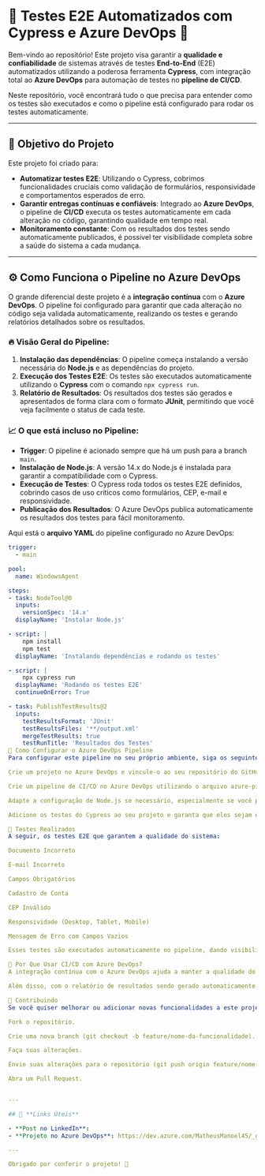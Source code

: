 # 🚀 **Testes E2E Automatizados com Cypress e Azure DevOps** 🧪

Bem-vindo ao repositório! Este projeto visa garantir a **qualidade e confiabilidade** de sistemas através de testes **End-to-End** (E2E) automatizados utilizando a poderosa ferramenta **Cypress**, com integração total ao **Azure DevOps** para automação de testes no **pipeline de CI/CD**. 

Neste repositório, você encontrará tudo o que precisa para entender como os testes são executados e como o pipeline está configurado para rodar os testes automaticamente.

---

## 🎯 **Objetivo do Projeto**

Este projeto foi criado para:

- **Automatizar testes E2E**: Utilizando o Cypress, cobrimos funcionalidades cruciais como validação de formulários, responsividade e comportamentos esperados de erro.
- **Garantir entregas contínuas e confiáveis**: Integrado ao **Azure DevOps**, o pipeline de **CI/CD** executa os testes automaticamente em cada alteração no código, garantindo qualidade em tempo real.
- **Monitoramento constante**: Com os resultados dos testes sendo automaticamente publicados, é possível ter visibilidade completa sobre a saúde do sistema a cada mudança.

---

## ⚙️ **Como Funciona o Pipeline no Azure DevOps**

O grande diferencial deste projeto é a **integração contínua** com o **Azure DevOps**. O pipeline foi configurado para garantir que cada alteração no código seja validada automaticamente, realizando os testes e gerando relatórios detalhados sobre os resultados. 

### 🔥 **Visão Geral do Pipeline:**
1. **Instalação das dependências**: O pipeline começa instalando a versão necessária do **Node.js** e as dependências do projeto.
2. **Execução dos Testes E2E**: Os testes são executados automaticamente utilizando o **Cypress** com o comando `npx cypress run`.
3. **Relatório de Resultados**: Os resultados dos testes são gerados e apresentados de forma clara com o formato **JUnit**, permitindo que você veja facilmente o status de cada teste.

### 📈 **O que está incluso no Pipeline**:
- **Trigger**: O pipeline é acionado sempre que há um push para a branch `main`.
- **Instalação de Node.js**: A versão 14.x do Node.js é instalada para garantir a compatibilidade com o Cypress.
- **Execução de Testes**: O Cypress roda todos os testes E2E definidos, cobrindo casos de uso críticos como formulários, CEP, e-mail e responsividade.
- **Publicação dos Resultados**: O Azure DevOps publica automaticamente os resultados dos testes para fácil monitoramento.

Aqui está o **arquivo YAML** do pipeline configurado no Azure DevOps:

```yaml
trigger:
  - main

pool:
  name: WindowsAgent

steps:
- task: NodeTool@0
  inputs:
    versionSpec: '14.x'
  displayName: 'Instalar Node.js'

- script: |
    npm install
    npm test
  displayName: 'Instalando dependências e rodando os testes'

- script: |
    npx cypress run
  displayName: 'Rodando os testes E2E'
  continueOnError: True

- task: PublishTestResults@2
  inputs:
    testResultsFormat: 'JUnit'
    testResultsFiles: '**/output.xml'
    mergeTestResults: true
    testRunTitle: 'Resultados dos Testes'
🔧 Como Configurar o Azure DevOps Pipeline
Para configurar este pipeline no seu próprio ambiente, siga os seguintes passos:

Crie um projeto no Azure DevOps e vincule-o ao seu repositório do GitHub.

Crie um pipeline de CI/CD no Azure DevOps utilizando o arquivo azure-pipelines.yml (disponível no repositório).

Adapte a configuração de Node.js se necessário, especialmente se você precisar de uma versão diferente para seu projeto.

Adicione os testes do Cypress ao seu projeto e garanta que eles sejam executados automaticamente após cada push.

🌟 Testes Realizados
A seguir, os testes E2E que garantem a qualidade do sistema:

Documento Incorreto

E-mail Incorreto

Campos Obrigatórios

Cadastro de Conta

CEP Inválido

Responsividade (Desktop, Tablet, Mobile)

Mensagem de Erro com Campos Vazios

Esses testes são executados automaticamente no pipeline, dando visibilidade total da integridade do sistema após cada alteração no código.

🚀 Por Que Usar CI/CD com Azure DevOps?
A integração contínua com o Azure DevOps ajuda a manter a qualidade do código com validações automáticas a cada alteração. Isso permite que a equipe desenvolva e entregue novas funcionalidades com confiança, sabendo que cada alteração foi validada por testes automatizados.

Além disso, com o relatório de resultados sendo gerado automaticamente após cada execução, é possível detectar falhas imediatamente, garantindo que elas sejam corrigidas antes que o código chegue à produção.

👥 Contribuindo
Se você quiser melhorar ou adicionar novas funcionalidades a este projeto, siga estas etapas para contribuir:

Fork o repositório.

Crie uma nova branch (git checkout -b feature/nome-da-funcionalidade).

Faça suas alterações.

Envie suas alterações para o repositório (git push origin feature/nome-da-funcionalidade).

Abra um Pull Request.


---

## 🔗 **Links Úteis**

- **Post no LinkedIn**: 
- **Projeto no Azure DevOps**: https://dev.azure.com/MatheusManoel45/_git/e2e-testing-cypress-azure

---

Obrigado por conferir o projeto! 🚀

